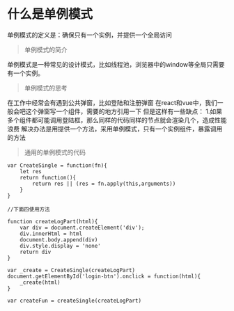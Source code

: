 # 什么是单例模式

单例模式的定义是：确保只有一个实例，并提供一个全局访问

> 单例模式的简介

单例模式是一种常见的设计模式，比如线程池，浏览器中的window等全局只需要有一个实例。

> 单例模式的思考

在工作中经常会有遇到公共弹窗，比如登陆和注册弹窗
在react和vue中，我们一般会吧这个弹窗写一个组件，需要的地方引用一下
但是这样有一些缺点：
1.如果多个组件都可能调用登陆框，那么同样的代码同样的节点就会渲染几个，造成性能浪费
解决办法是用提供一个方法，采用单例模式，只有一个实例组件，暴露调用的方法

> 通用的单例模式的代码

```
var CreateSingle = function(fn){
    let res
    return function(){
        return res || (res = fn.apply(this,arguments))
    }
}

//下面四使用方法

function createLogPart(html){
    var div = document.createElement('div');
    div.innerHtml = html
    document.body.append(div)
    div.style.display = 'none'
    return div
}

var _create = CreateSingle(createLogPart)
document.getElementById('login-btn').onclick = function(html){
    _create(html)
}

var createFun = createSingle(createLogPart)
```